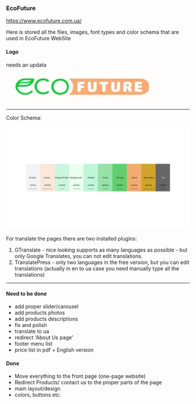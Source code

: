 ### EcoFuture
https://www.ecofuture.com.ua/

Here is stored all the files, images, font types and color schema that are used in EcoFuture WebSite

#### Logo 
needs an updata <br>
![](logo_prtsc.png)
___
Color Schema:

![color schema example](./EcoFuture_Colors.png)


For translate the pages there are two installed plugins:

1. GTranslate - nice looking supports as many languages as possible - but only Google Translates, you can not edit translations.
2. TranslatePress - only two languages in the free version, but you can edit translations (actually in en to ua case you need manually type all the translations)
---
#### Need to be done 
- add proper slider/carousel
- add products photos
- add products descriptions
- fix and polish
- translate to ua
- redirect 'About Us page'
- footer menu list
- price list in pdf + English version

#### Done
- Move everything to the front page (one-page website)
- Redirect Products/ contact us to the proper parts of the page
- main layout/design
- colors, buttons etc.